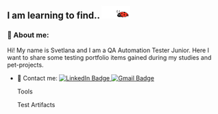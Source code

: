 ## I am learning to find.. <img id="icon1" src="https://github.com/svetkaa-yo/svetkaa-yo/blob/master/assets/LadyBugSticker-ezgif.com-crop.gif" alt="ladybug" width="66" height="30">

<h3 class="heading-element" dir="auto">🙋 About me:</h3>

<p dir="auto"> Hi! My name is Svetlana and I am a QA Automation Tester Junior. Here I want to share some testing portfolio items gained during my studies and pet-projects.</p>
<ul dir="auto">
<li>📩 Contact me:  
<a href="https://www.linkedin.com/in/svfrolova/" rel="nofollow"><img src="https://img.shields.io/badge/@svfrolova-blue?style=flat&logo=LinkedIn&logoColor=white" alt="LinkedIn Badge">
</a> <a href="mailto:svetlana.frolova324@gmail.com"><img src="https://img.shields.io/badge/-Gmail svetlana.frolova324@gmail.com-red?style=flat&amp;logo=Gmail&amp;logoColor=white" alt="Gmail Badge"></a></li>



Tools 

Test Artifacts



<!--
**svetkaa-yo/svetkaa-yo** is a ✨ _special_ ✨ repository because its `README.md` (this file) appears on your GitHub profile.

Here are some ideas to get you started:

- 🔭 I’m currently working on ...
- 🌱 I’m currently learning ...
- 👯 I’m looking to collaborate on ...
- 🤔 I’m looking for help with ...
- 💬 Ask me about ...
- 📫 How to reach me: ...
- 😄 Pronouns: ...
- ⚡ Fun fact: ...
-->
